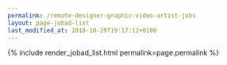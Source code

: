 ```yaml
---
permalink: /remote-designer-graphic-video-artist-jobs
layout: page-jobad-list
last_modified_at: 2018-10-29T19:17:12+0100
---
```

{% include render_jobad_list.html permalink=page.permalink %}
